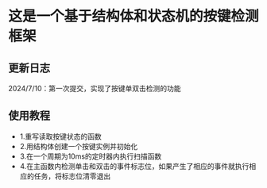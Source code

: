 # 这是一个基于结构体和状态机的按键检测框架

## 更新日志
2024/7/10：第一次提交，实现了按键单双击检测的功能
## 使用教程
- 1.重写读取按键状态的函数
- 2.用结构体创建一个按键实例并初始化
- 3.在一个周期为10ms的定时器内执行扫描函数
- 4.在主函数内检测单击和双击的事件标志位，如果产生了相应的事件就执行相应的任务，将标志位清零退出
